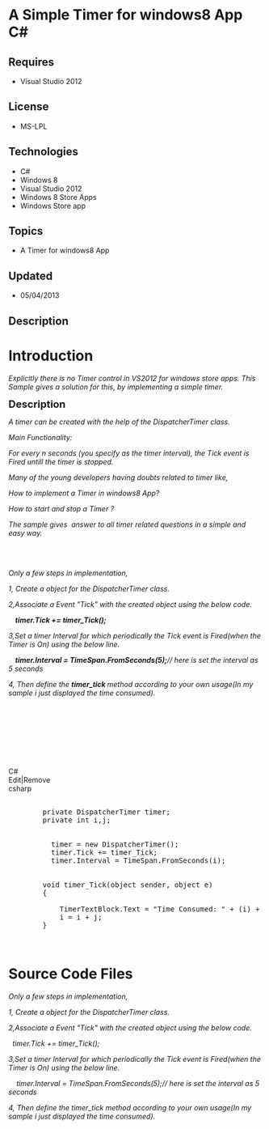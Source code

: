 # A Simple Timer for windows8 App C#
## Requires
- Visual Studio 2012
## License
- MS-LPL
## Technologies
- C#
- Windows 8
- Visual Studio 2012
- Windows 8 Store Apps
- Windows Store app
## Topics
- A Timer for windows8 App
## Updated
- 05/04/2013
## Description

<h1>Introduction</h1>
<p><em>Explicitly there is no Timer control in VS2012 for windows store apps. This Sample gives a solution for this, by implementing a simple timer.</em></p>
<p><span style="font-size:20px; font-weight:bold">Description</span></p>
<p><em>A timer can be created with the help of the DispatcherTimer class.</em></p>
<p><em>Main Functionality:</em></p>
<p><em>For every n seconds (you specify as the timer interval), the Tick event is Fired untill the timer is stopped.</em></p>
<p><em>Many of the young developers having doubts related to timer like,&nbsp;</em></p>
<p><em>How to implement a Timer in windows8 App?</em></p>
<p><em>How to start and stop a Timer ?</em></p>
<p><em>The sample gives &nbsp;answer to all timer related questions in a simple and easy way.<br>
<br>
</em></p>
<p><em>&nbsp;</em></p>
<p><em>Only a few steps in implementation,</em></p>
<p><em>1, Create a object for the DispatcherTimer class.</em></p>
<p><em>2,Associate a Event &quot;Tick&quot; with the created object using the below code.</em></p>
<p><strong><em>&nbsp; &nbsp; timer.Tick &#43;= timer_Tick();</em></strong></p>
<p><em>3,Set a timer Interval for which periodically the Tick event is Fired(when the Timer is On) using the below line.</em></p>
<p><em><strong>&nbsp;&nbsp;&nbsp; timer.Interval = TimeSpan.FromSeconds(5);</strong>// here is set the interval as 5 seconds</em></p>
<p><em>4, Then define the <strong>timer_tick </strong>method according to your own usage(In my sample i just displayed the time consumed).</em></p>
<p><em><br>
</em></p>
<p><em><br>
</em></p>
<p><em>&nbsp;</em></p>
<p>&nbsp;</p>
<div class="scriptcode">
<div class="pluginEditHolder" pluginCommand="mceScriptCode">
<div class="title"><span>C#</span></div>
<div class="pluginLinkHolder"><span class="pluginEditHolderLink">Edit</span>|<span class="pluginRemoveHolderLink">Remove</span></div>
<span class="hidden">csharp</span>

<div class="preview">
<pre class="csharp">&nbsp;&nbsp;
&nbsp;&nbsp;&nbsp;&nbsp;&nbsp;&nbsp;&nbsp;&nbsp;<span class="cs__keyword">private</span>&nbsp;DispatcherTimer&nbsp;timer;&nbsp;
&nbsp;&nbsp;&nbsp;&nbsp;&nbsp;&nbsp;&nbsp;&nbsp;<span class="cs__keyword">private</span>&nbsp;<span class="cs__keyword">int</span>&nbsp;i,j;&nbsp;
&nbsp;
&nbsp;&nbsp;&nbsp;&nbsp;&nbsp;&nbsp;&nbsp;&nbsp;
&nbsp;&nbsp;&nbsp;&nbsp;&nbsp;&nbsp;&nbsp;&nbsp;&nbsp;&nbsp;timer&nbsp;=&nbsp;<span class="cs__keyword">new</span>&nbsp;DispatcherTimer();&nbsp;
&nbsp;&nbsp;&nbsp;&nbsp;&nbsp;&nbsp;&nbsp;&nbsp;&nbsp;&nbsp;timer.Tick&nbsp;&#43;=&nbsp;timer_Tick;&nbsp;
&nbsp;&nbsp;&nbsp;&nbsp;&nbsp;&nbsp;&nbsp;&nbsp;&nbsp;&nbsp;timer.Interval&nbsp;=&nbsp;TimeSpan.FromSeconds(i);&nbsp;
&nbsp;&nbsp;&nbsp;&nbsp;&nbsp;&nbsp;&nbsp;
&nbsp;&nbsp;&nbsp;&nbsp;&nbsp;&nbsp;&nbsp;
&nbsp;&nbsp;&nbsp;&nbsp;&nbsp;&nbsp;&nbsp;&nbsp;<span class="cs__keyword">void</span>&nbsp;timer_Tick(<span class="cs__keyword">object</span>&nbsp;sender,&nbsp;<span class="cs__keyword">object</span>&nbsp;e)&nbsp;
&nbsp;&nbsp;&nbsp;&nbsp;&nbsp;&nbsp;&nbsp;&nbsp;{&nbsp;
&nbsp;&nbsp;&nbsp;&nbsp;&nbsp;&nbsp;&nbsp;&nbsp;&nbsp;&nbsp;&nbsp;&nbsp;&nbsp;
&nbsp;&nbsp;&nbsp;&nbsp;&nbsp;&nbsp;&nbsp;&nbsp;&nbsp;&nbsp;&nbsp;&nbsp;TimerTextBlock.Text&nbsp;=&nbsp;<span class="cs__string">&quot;Time&nbsp;Consumed:&nbsp;&quot;</span>&nbsp;&#43;&nbsp;(i)&nbsp;&#43;&nbsp;<span class="cs__string">&quot;&nbsp;second(s)&quot;</span>;&nbsp;
&nbsp;&nbsp;&nbsp;&nbsp;&nbsp;&nbsp;&nbsp;&nbsp;&nbsp;&nbsp;&nbsp;&nbsp;i&nbsp;=&nbsp;i&nbsp;&#43;&nbsp;j;&nbsp;
&nbsp;&nbsp;&nbsp;&nbsp;&nbsp;&nbsp;&nbsp;&nbsp;}&nbsp;
&nbsp;
&nbsp;&nbsp;&nbsp;&nbsp;&nbsp;&nbsp;</pre>
</div>
</div>
</div>
<h1><span>Source Code Files</span></h1>
<p><em>Only a few steps in implementation,</em></p>
<p><em>1, Create a object for the DispatcherTimer class.</em></p>
<p><em>2,Associate a Event &quot;Tick&quot; with the created object using the below code.</em></p>
<p><em>&nbsp; timer.Tick &#43;= timer_Tick();</em></p>
<p><em>3,Set a timer Interval for which periodically the Tick event is Fired(when the Timer is On) using the below line.</em></p>
<p><em>&nbsp;&nbsp;&nbsp; timer.Interval = TimeSpan.FromSeconds(5);// here is set the interval as 5 seconds</em></p>
<p><em>4, Then define the timer_tick method according to your own usage(In my sample i just displayed the time consumed).</em></p>
